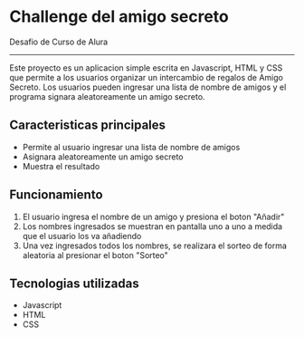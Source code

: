 
# Challenge del amigo secreto

Desafio de Curso de Alura 

*** 

Este proyecto es un aplicacion simple escrita en Javascript, HTML y CSS que permite a los usuarios organizar un intercambio de regalos de Amigo Secreto. Los usuarios pueden ingresar una lista de nombre de amigos y el programa signara aleatoreamente un amigo secreto.

## Caracteristicas principales
* Permite al usuario ingresar una lista de nombre de amigos
* Asignara aleatoreamente un amigo secreto 
* Muestra el resultado 

## Funcionamiento
1. El usuario ingresa el nombre de un amigo y presiona el boton "Añadir"
2. Los nombres ingresados se muestran en pantalla uno a uno a medida que el usuario los va añadiendo
3. Una vez ingresados todos los nombres, se realizara el sorteo de forma aleatoria al presionar el boton "Sorteo"

## Tecnologias utilizadas
* Javascript
* HTML
* CSS



